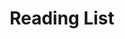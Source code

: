 ---
layout: post
title: Reading List
description: A list of everything I've read and what I'm currently reading.
listed: true
was_updated: false
update_date: 
status: continuous
categories: [books, reading, collections]
links: [Goodreads, "https://www.goodreads.com/user/show/33094962-stephen-czekalski", Book, "Poop"]
---